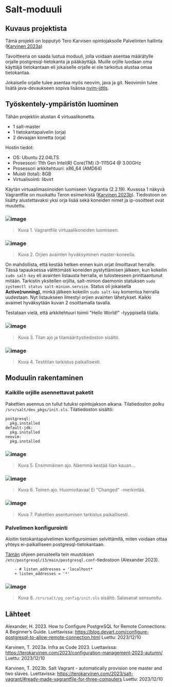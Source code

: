 # Salt-moduuli

## Kuvaus projektista

Tämä projekti on lopputyö Tero Karvisen opintojaksolle Palvelinten hallinta ([Karvinen 2023a](https://terokarvinen.com/2023/configuration-management-2023-autumn/))

Tavoitteena on saada luotua moduuli, jolla voidaan asentaa määrätylle orjalle postgresql-tietokanta ja pääkäyttäjä.
Muille orjille luodaan oma käyttäjä tietokantaan eli jokaiselle orjalle ei ole tarkoitus alustaa omaa tietokantaa.

Jokaiselle orjalle tulee asentaa myös neovim, java ja git. Neovimiin tulee lisätä java-devaukseen sopiva lisäosa [nvim-jdtls](https://github.com/mfussenegger/nvim-jdtls/tree/master).

## Työskentely-ympäristön luominen

Tähän projektiin alustan 4 virtuaalikonetta. 

- 1 salt-master
- 1 tietokantapalvelin (orja)
- 2 devaajan konetta (orja)

Hostin tiedot:

- OS: Ubuntu 22.04LTS
- Prosessori: 11th Gen Intel(R) Core(TM) i3-1115G4 @ 3.00GHz
- Prosessori arkkitehtuuri: x86_64 (AMD64)
- Muisti (total): 8GB
- Virtualisointi: libvirt

Käytän virtuaalimasiinoiden luomiseen Vagrantia (2.2.19). Kuvassa 1 näkyvä Vagrantfile on muokattu Teron esimerkistä ([Karvinen 2023b](https://terokarvinen.com/2023/salt-vagrant/#ready-made-vagrantfile-for-three-computers)). Tiedostoon on lisätty alustettavaksi yksi orja lisää sekä koneiden nimet ja ip-osoitteet ovat muutettu.

### ![image](https://github.com/RenneJ/hh-palvelinten-hallinta/assets/97522117/285c9529-276d-4519-90f4-f13596b39627)

> Kuva 1. Vagrantfile virtuaalikoneiden luomiseen.

### ![image](https://github.com/RenneJ/hh-palvelinten-hallinta/assets/97522117/3bbf564c-a86a-4852-8a99-7c3f6e747d5b)

> Kuva 2. Orjien avainten hyväksyminen master-koneella.

On mahdollista, että kestää hetken ennen kuin orjat ilmoittavat herralle. Tässä tapauksessa välittömästi koneiden pystyttämisen jälkeen, kun kokeilin `sudo salt-key` eli avainten listausta herralla, ei tulosteeseen printtaantunut mitään. Tarkistin yksitellen orjilta, salt-minion daemonin statuksen `sudo systemctl status salt-minion.service`. Status oli jokaisella **Active(running)**, minkä jälkeen kokeilin `sudo salt-key` komentoa herralla uudestaan. Nyt listaukseen ilmestyi orjien avainten lähetykset. Kaikki avaimet hyväksytään kuvan 2 osoittamalla tavalla.

Testataan vielä, että arkkitehtuuri toimii "Hello World!" -tyyppisellä tilalla.

### ![image](https://github.com/RenneJ/hh-palvelinten-hallinta/assets/97522117/fca88a4a-72ab-4f59-8dc3-6b8f37a7f25d)

> Kuva 3. Tilan ajo ja tilamääritystiedoston sisältö.

### ![image](https://github.com/RenneJ/hh-palvelinten-hallinta/assets/97522117/c6d34f8e-d18a-4b8a-b946-83730918a6f7)

> Kuva 4. Testitilan tarkistus paikallisesti.

## Moduulin rakentaminen

### Kaikille orjille asennettavat paketit

Pakettien asennus on tullut tutuksi opintojakson aikana. Tilatiedoston polku `/srv/salt/dev_pkgs/init.sls`. Tilatiedoston sisältö:

    postgresql:
      pkg.installed
    default-jdk:
      pkg.installed
    neovim:
      pkg.installed

### ![image](https://github.com/RenneJ/hh-palvelinten-hallinta/assets/97522117/e3173bbb-7816-4757-8c23-c12caad287d9)

> Kuva 5. Ensimmäinen ajo. Näemmä kestää liian kauan...

### ![image](https://github.com/RenneJ/hh-palvelinten-hallinta/assets/97522117/c6f9842a-8942-4b84-b817-43cd63aeb4c6)

> Kuva 6. Toinen ajo. Huomioitavaa! Ei "Changed" -merkintää.

### ![image](https://github.com/RenneJ/hh-palvelinten-hallinta/assets/97522117/2c5757ac-6368-4dca-aa31-5f80c70cbca0)

> Kuva 7. Pakettien asentumisen tarkistus paikallisesti.

### Palvelimen konfigurointi

Aloitin tietokantapalvelimen konfiguroimsen selvittämllä, miten voidaan ottaa yhteys ei-paikalliseen postgresql-tietokantaan. 

[Tämän](https://blog.devart.com/configure-postgresql-to-allow-remote-connection.html) ohjeen perusteella tein muutoksen `/etc/postgresql/13/main/postgresql.conf`-tiedostoon (Alexander 2023).

        - # listen_addresses = 'localhost*
        + listen_addresses = '*'

### ![image](https://github.com/RenneJ/hh-palvelinten-hallinta/assets/97522117/b821b2b4-fe40-4113-b8cc-361f2d2221ee)

> Kuva 8. `/srv/salt/pg_config/init.sls` sisältö. Salasanat sensuroitu.



## Lähteet

Alexander, H. 2023. How to Configure PostgreSQL for Remote Connections: A Beginner’s Guide. Luettavissa: https://blog.devart.com/configure-postgresql-to-allow-remote-connection.html Luettu: 2023/12/10

Karvinen, T. 2023a. Infra as Code 2023. Luettavissa: https://terokarvinen.com/2023/configuration-management-2023-autumn/ Luettu: 2023/12/10

Karvinen, T. 2023b. Salt Vagrant - automatically provision one master and two slaves. Luettavissa: https://terokarvinen.com/2023/salt-vagrant/#ready-made-vagrantfile-for-three-computers Luettu: 2023/12/10
